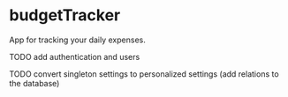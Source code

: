 # budgetTracker

App for tracking your daily expenses.

TODO add authentication and users

TODO convert singleton settings to personalized settings (add relations to the database)
